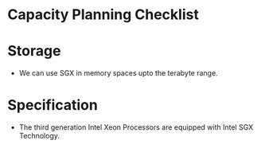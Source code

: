 # Capacity Planning Checklist

# Storage
- We can use SGX in memory spaces upto the terabyte range.

# Specification
- The third generation Intel Xeon Processors are equipped with Intel SGX Technology.

